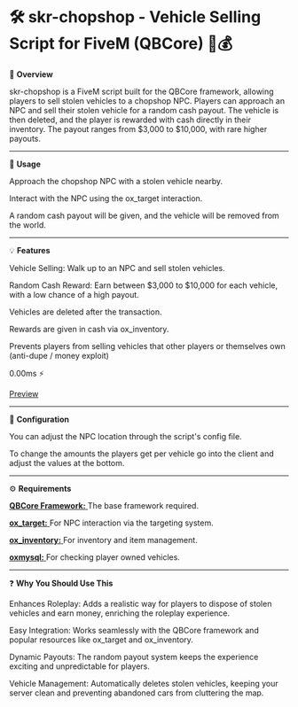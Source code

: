<h1>🛠️ skr-chopshop - Vehicle Selling Script for FiveM (QBCore) 🚗💰</h1>

📜 **Overview**

skr-chopshop is a FiveM script built for the QBCore framework, allowing players to sell stolen vehicles to a chopshop NPC. Players can approach an NPC and sell their stolen vehicle for a random cash payout. The vehicle is then deleted, and the player is rewarded with cash directly in their inventory. The payout ranges from $3,000 to $10,000, with rare higher payouts.

----------------------------------------------------------------------------------

📱 **Usage**

Approach the chopshop NPC with a stolen vehicle nearby.

Interact with the NPC using the ox_target interaction.

A random cash payout will be given, and the vehicle will be removed from the world.

---------------------------------------------------------------------------------

💡 **Features**

Vehicle Selling: Walk up to an NPC and sell stolen vehicles.

Random Cash Reward: Earn between $3,000 to $10,000 for each vehicle, with a low chance of a high payout.

Vehicles are deleted after the transaction.

Rewards are given in cash via ox_inventory.

Prevents players from selling vehicles that other players or themselves own (anti-dupe / money exploit)

0.00ms ⚡

[Preview](https://streamable.com/q4dtfs)

----------------------------------------------------------------------------------


🔧 **Configuration**

You can adjust the NPC location through the script's config file.

To change the amounts the players get per vehicle go into the client and adjust the values at the bottom.


--------------------------------------------------------------------------------

⚙️ **Requirements**

[**QBCore Framework:** ](https://github.com/qbcore-framework/qb-core)
The base framework required.

[**ox_target:** ](https://github.com/overextended/ox_target)
For NPC interaction via the targeting system.

[**ox_inventory:** ](https://github.com/overextended/ox_inventory)
For inventory and item management.

[**oxmysql:** ](https://github.com/overextended/oxmysql)
For checking player owned vehicles.

---------------------------------------------------------------------------------

❓ **Why You Should Use This**

Enhances Roleplay: Adds a realistic way for players to dispose of stolen vehicles and earn money, enriching the roleplay experience.

Easy Integration: Works seamlessly with the QBCore framework and popular resources like ox_target and ox_inventory.

Dynamic Payouts: The random payout system keeps the experience exciting and unpredictable for players.

Vehicle Management: Automatically deletes stolen vehicles, keeping your server clean and preventing abandoned cars from cluttering the map.
